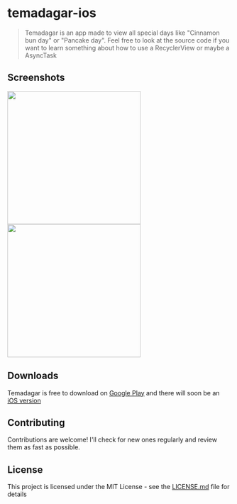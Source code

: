 # temadagar-ios

> Temadagar is an app made to view all special days like "Cinnamon bun day" or "Pancake day". Feel free to look at the source code if you want to learn something about how to use a RecyclerView or maybe a AsyncTask

## Screenshots
<img src="https://lh3.googleusercontent.com/teiyKISYS3zGFKNPKMSXXv44GwmviXGatrkKrn2zYX4kT6VnqEEyhFpYUnOKtCd_MHs=h900-rw" width="300"/>
<img src="https://lh3.googleusercontent.com/kM1HMRKfGZaEarzm_W1jNkvxVQqopcRvzSR6iBs3aiDSeG30LaVk3MyMLQQly95ddQ=h900-rw" width="300"/>

## Downloads
Temadagar is free to download on [Google Play](https://play.google.com/store/apps/details?id=com.alvarlagerlof.temadagarapp) and there will soon be an [iOS version](https://github.com/alvarlagerlof/temadagar-ios)

## Contributing
Contributions are welcome! I'll check for new ones regularly and review them as fast as possible.

## License
This project is licensed under the MIT License - see the [LICENSE.md](https://github.com/alvarlagerlof/temadagar-android/blob/master/LICENCE.md) file for details
